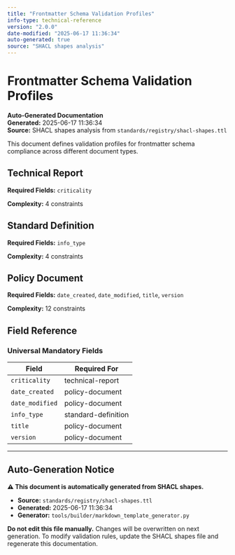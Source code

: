 ```yaml
---
title: "Frontmatter Schema Validation Profiles"
info-type: technical-reference
version: "2.0.0"
date-modified: "2025-06-17 11:36:34"
auto-generated: true
source: "SHACL shapes analysis"
---
```


# Frontmatter Schema Validation Profiles

**Auto-Generated Documentation**  
**Generated:** 2025-06-17 11:36:34  
**Source:** SHACL shapes analysis from `standards/registry/shacl-shapes.ttl`

This document defines validation profiles for frontmatter schema compliance across different document types.

## Technical Report

**Required Fields:** `criticality`

**Complexity:** 4 constraints

## Standard Definition

**Required Fields:** `info_type`

**Complexity:** 4 constraints

## Policy Document

**Required Fields:** `date_created`, `date_modified`, `title`, `version`

**Complexity:** 12 constraints

## Field Reference

### Universal Mandatory Fields

| Field | Required For |
|-------|-------------|
| `criticality` | technical-report |
| `date_created` | policy-document |
| `date_modified` | policy-document |
| `info_type` | standard-definition |
| `title` | policy-document |
| `version` | policy-document |

---

## Auto-Generation Notice

**⚠️ This document is automatically generated from SHACL shapes.**

- **Source:** `standards/registry/shacl-shapes.ttl`
- **Generated:** 2025-06-17 11:36:34
- **Generator:** `tools/builder/markdown_template_generator.py`

**Do not edit this file manually.** Changes will be overwritten on next generation.
To modify validation rules, update the SHACL shapes file and regenerate this documentation.
